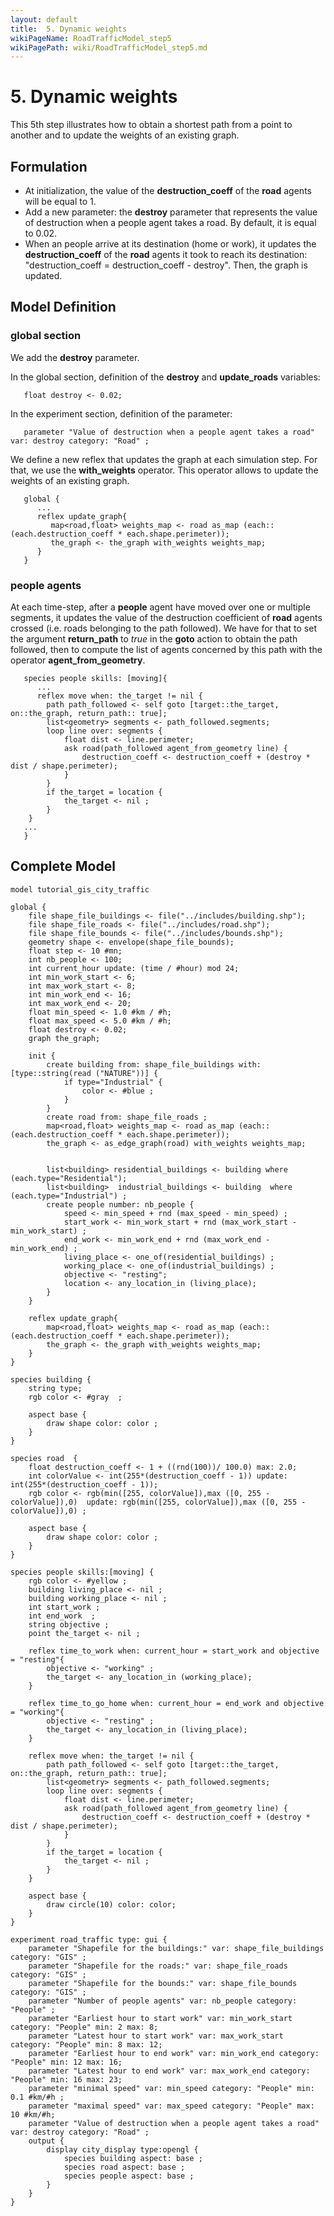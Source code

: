 ```yaml
---
layout: default
title:  5. Dynamic weights
wikiPageName: RoadTrafficModel_step5
wikiPagePath: wiki/RoadTrafficModel_step5.md
---
```


# 5. Dynamic weights
This 5th step illustrates how to obtain a shortest path from a point to another and to update the weights of an existing graph.








## Formulation
  * At initialization, the value of the **destruction\_coeff** of the **road** agents will be equal to 1.
  * Add a new parameter: the **destroy** parameter that represents the value of destruction when a people agent takes a road. By default, it is equal to 0.02.
  * When an people arrive at its destination (home or work), it updates the **destruction\_coeff** of the **road** agents it took to reach its destination:  "destruction\_coeff = destruction\_coeff - destroy". Then, the graph is updated.





## Model Definition
### global section
We add the **destroy** parameter.

In the global section, definition of the **destroy** and **update\_roads** variables:
```
   float destroy <- 0.02;
```

In the experiment section, definition of the parameter:
```
   parameter "Value of destruction when a people agent takes a road" var: destroy category: "Road" ;
```

We define a new reflex that updates the graph at each simulation step. For that, we use the **with\_weights** operator. This operator allows to update the weights of an existing graph.

```
   global {
      ...
      reflex update_graph{
         map<road,float> weights_map <- road as_map (each:: (each.destruction_coeff * each.shape.perimeter));
         the_graph <- the_graph with_weights weights_map;
      }
   }
```

### people agents

At each time-step, after a **people** agent have moved over one or multiple segments, it updates the value of the destruction coefficient of **road** agents crossed (i.e. roads belonging to the path followed). We have for that to set the argument **return\_path** to _true_ in the **goto** action to obtain the path followed, then to compute the list of agents concerned by this path with the operator **agent\_from\_geometry**.
```
   species people skills: [moving]{
      ...
      reflex move when: the_target != nil {
		path path_followed <- self goto [target::the_target, on::the_graph, return_path:: true];
		list<geometry> segments <- path_followed.segments;
		loop line over: segments {
			float dist <- line.perimeter;
			ask road(path_followed agent_from_geometry line) { 
				destruction_coeff <- destruction_coeff + (destroy * dist / shape.perimeter);
			}
		}
		if the_target = location {
			the_target <- nil ;
		}
	}
   ...
   }	
```






## Complete Model

```
model tutorial_gis_city_traffic

global {
	file shape_file_buildings <- file("../includes/building.shp");
	file shape_file_roads <- file("../includes/road.shp");
	file shape_file_bounds <- file("../includes/bounds.shp");
	geometry shape <- envelope(shape_file_bounds);
	float step <- 10 #mn;
	int nb_people <- 100;
	int current_hour update: (time / #hour) mod 24;
	int min_work_start <- 6;
	int max_work_start <- 8;
	int min_work_end <- 16; 
	int max_work_end <- 20; 
	float min_speed <- 1.0 #km / #h;
	float max_speed <- 5.0 #km / #h; 
	float destroy <- 0.02;
	graph the_graph;
	
	init {
		create building from: shape_file_buildings with: [type::string(read ("NATURE"))] {
			if type="Industrial" {
				color <- #blue ;
			}
		}
		create road from: shape_file_roads ;
		map<road,float> weights_map <- road as_map (each:: (each.destruction_coeff * each.shape.perimeter));
		the_graph <- as_edge_graph(road) with_weights weights_map;
		
		
		list<building> residential_buildings <- building where (each.type="Residential");
		list<building>  industrial_buildings <- building  where (each.type="Industrial") ;
		create people number: nb_people {
			speed <- min_speed + rnd (max_speed - min_speed) ;
			start_work <- min_work_start + rnd (max_work_start - min_work_start) ;
			end_work <- min_work_end + rnd (max_work_end - min_work_end) ;
			living_place <- one_of(residential_buildings) ;
			working_place <- one_of(industrial_buildings) ;
			objective <- "resting";
			location <- any_location_in (living_place); 
		}
	}
	
	reflex update_graph{
		map<road,float> weights_map <- road as_map (each:: (each.destruction_coeff * each.shape.perimeter));
		the_graph <- the_graph with_weights weights_map;
	}
}

species building {
	string type; 
	rgb color <- #gray  ;
	
	aspect base {
		draw shape color: color ;
	}
}

species road  {
	float destruction_coeff <- 1 + ((rnd(100))/ 100.0) max: 2.0;
	int colorValue <- int(255*(destruction_coeff - 1)) update: int(255*(destruction_coeff - 1));
	rgb color <- rgb(min([255, colorValue]),max ([0, 255 - colorValue]),0)  update: rgb(min([255, colorValue]),max ([0, 255 - colorValue]),0) ;
	
	aspect base {
		draw shape color: color ;
	}
}

species people skills:[moving] {
	rgb color <- #yellow ;
	building living_place <- nil ;
	building working_place <- nil ;
	int start_work ;
	int end_work  ;
	string objective ; 
	point the_target <- nil ;
		
	reflex time_to_work when: current_hour = start_work and objective = "resting"{
		objective <- "working" ;
		the_target <- any_location_in (working_place);
	}
		
	reflex time_to_go_home when: current_hour = end_work and objective = "working"{
		objective <- "resting" ;
		the_target <- any_location_in (living_place); 
	} 
	 
	reflex move when: the_target != nil {
		path path_followed <- self goto [target::the_target, on::the_graph, return_path:: true];
		list<geometry> segments <- path_followed.segments;
		loop line over: segments {
			float dist <- line.perimeter;
			ask road(path_followed agent_from_geometry line) { 
				destruction_coeff <- destruction_coeff + (destroy * dist / shape.perimeter);
			}
		}
		if the_target = location {
			the_target <- nil ;
		}
	}
	
	aspect base {
		draw circle(10) color: color;
	}
}

experiment road_traffic type: gui {
	parameter "Shapefile for the buildings:" var: shape_file_buildings category: "GIS" ;
	parameter "Shapefile for the roads:" var: shape_file_roads category: "GIS" ;
	parameter "Shapefile for the bounds:" var: shape_file_bounds category: "GIS" ;
	parameter "Number of people agents" var: nb_people category: "People" ;
	parameter "Earliest hour to start work" var: min_work_start category: "People" min: 2 max: 8;
	parameter "Latest hour to start work" var: max_work_start category: "People" min: 8 max: 12;
	parameter "Earliest hour to end work" var: min_work_end category: "People" min: 12 max: 16;
	parameter "Latest hour to end work" var: max_work_end category: "People" min: 16 max: 23;
	parameter "minimal speed" var: min_speed category: "People" min: 0.1 #km/#h ;
	parameter "maximal speed" var: max_speed category: "People" max: 10 #km/#h;
	parameter "Value of destruction when a people agent takes a road" var: destroy category: "Road" ;
	output {
		display city_display type:opengl {
			species building aspect: base ;
			species road aspect: base ;
			species people aspect: base ;
		}
	}
}
```
